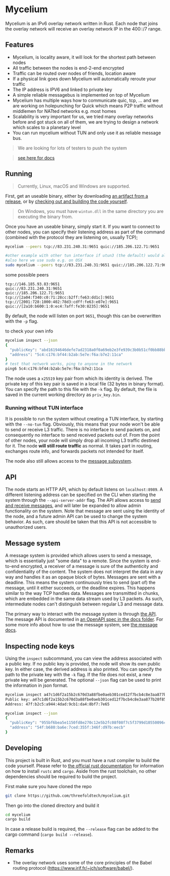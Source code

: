# Mycelium

Mycelium is an IPv6 overlay network written in Rust. Each node that joins the overlay network will receive an overlay network IP in the 400::/7 range.

## Features

- Mycelium, is locality aware, it will look for the shortest path between nodes
- All traffic between the nodes is end-2-end encrypted
- Traffic can be routed over nodes of friends, location aware
- If a physical link goes down Mycelium will automatically reroute your traffic
- The IP address is IPV6 and linked to private key
- A simple reliable messagebus is implemented on top of Mycelium
- Mycelium has multiple ways how to communicate quic, tcp, ... and we are working on holepunching for Quick which means P2P traffic without middlemen for NATted networks e.g. most homes
- Scalability is very important for us, we tried many overlay networks before and got stuck on all of them, we are trying to design a network which scales to a planetary level
- You can run mycelium without TUN and only use it as reliable message bus.

> We are looking for lots of testers to push the system

> [see here for docs](https://github.com/threefoldtech/mycelium/tree/master/docs)

## Running

> Currently, Linux, macOS and Windows are supported.

First, get an useable binary, either by downloading [an artifact from a release](https://github.com/threefoldtech/mycelium/releases),
or by [checking out and building the code yourself](#developing).

> On Windows, you must have `wintun.dll` in the same directory you are executing the binary from.

Once you have an useable binary, simply start it. If you want to connect to other nodes, you can specify their listening address as
part of the command (combined with the protocol they are listening on, usually TCP);

```sh
mycelium --peers tcp://83.231.240.31:9651 quic://185.206.122.71:9651

#other example with other tun interface if utun3 (the default) would already be used
#also here we use sudo e.g. on OSX
sudo mycelium --peers tcp://83.231.240.31:9651 quic://185.206.122.71:9651 --tun-name utun9

```

some possible peers
```
tcp://146.185.93.83:9651
quic://83.231.240.31:9651
quic://185.206.122.71:9651
tcp://[2a04:f340:c0:71:28cc:b2ff:fe63:dd1c]:9651
tcp://[2001:728:1000:402:78d3:cdff:fe63:e07e]:9651
quic://[2a10:b600:1:0:ec4:7aff:fe30:8235]:9651
```

By default, the node will listen on port `9651`, though this can be overwritten with the `-p` flag.

to check your own info

```bash
mycelium inspect --json
{
  "publicKey": "abd16194646defe7ad2318a0f0a69eb2e3fe939c3b0b51cf0bb88bb8028ecd1d",
  "address": "5c4:c176:bf44:b2ab:5e7e:f6a:b7e2:11ca"
}
# test that network works, ping to anyone in the network
ping6 5c4:c176:bf44:b2ab:5e7e:f6a:b7e2:11ca
```

The node uses a `x25519` key pair from which its identity is derived. The private key of this key pair
is saved in a local file (32 bytes in binary format). You can specify the path to this file with the
`-k` flag. By default, the file is saved in the current working directory as `priv_key.bin`.

### Running without TUN interface

It is possible to run the system without creating a TUN interface, by starting with the `--no-tun` flag.
Obviously, this means that your node won't be able to send or receive L3 traffic. There is no interface
to send packets on, and consequently no interface to send received packets out of. From the point of
other nodes, your node will simply drop all incoming L3 traffic destined for it. The node **will still
route traffic** as normal. It takes part in routing, exchanges route info, and forwards packets not
intended for itself.

The node also still allows access to the [message subsystem](#message-system).

## API

The node starts an HTTP API, which by default listens on `localhost:8989`. A different listening address
can be specified on the CLI when starting the system through the `--api-server-addr` flag. The API
allows access to [send and receive messages](#message-system), and will later be expanded to allow
admin functionality on the system. Note that message are sent using the identity of the node, and a
future admin API can be used to change the system behavior. As such, care should be taken that this
API is not accessible to unauthorized users.

## Message system

A message system is provided which allows users to send a message, which is essentially just "some data"
to a remote. Since the system is end-to-end encrypted, a receiver of a message is sure of the authenticity
and confidentiality of the content. The system does not interpret the data in any way and handles it
as an opaque block of bytes. Messages are sent with a deadline. This means the system continuously
tries to send (part of) the message, until it either succeeds, or the deadline expires. This happens
similar to the way TCP handles data. Messages are transmitted in chunks, which are embedded in the
same data stream used by L3 packets. As such, intermediate nodes can't distinguish between regular L3
and message data.

The primary way to interact with the message system is through [the API](#API). The message API is
documented in [an OpenAPI spec in the docs folder](docs/api.yaml). For some more info about how to
use the message system, see [the message docs](/docs/message.md).


## Inspecting node keys

Using the `inspect` subcommand, you can view the address associated with a public key. If no public key is provided, the node will show
its own public key. In either case, the derived address is also printed. You can specify the path to the private key with the `-k` flag.
If the file does not exist, a new private key will be generated. The optional `--json` flag can be used to print the information in json
format.

```sh
mycelium inspect a47c1d6f2a15b2c670d3a88fbe0aeb301ced12f7bcb4c8e3aa877b20f8559c02
Public key: a47c1d6f2a15b2c670d3a88fbe0aeb301ced12f7bcb4c8e3aa877b20f8559c02
Address: 47f:b2c5:a944:4dad:9cb1:da4:8bf7:7e65
```

```sh
mycelium inspect --json
{
  "publicKey": "955bf6bea5e1150fd8e270c12e5b2fc08f08f7c5f3799d10550096cc137d671b",
  "address": "54f:b680:ba6e:7ced:355f:346f:d97b:eecb"
}
```

## Developing

This project is built in Rust, and you must have a rust compiler to build the code yourself. Please refer to [the official rust documentation](https://www.rust-lang.org/)
for information on how to install `rustc` and `cargo`. Aside from the rust toolchain, no other dependencies should be required to
build the project.

First make sure you have cloned the repo

```sh
git clone https://github.com/threefoldtech/mycelium.git
```

Then go into the cloned directory and build it

```sh
cd mycelium
cargo build
```

In case a release build is required, the `--release` flag can be added to the cargo command (`cargo build --release`).

## Remarks

-  The overlay network uses some of the core principles of the Babel routing protocol (<https://www.irif.fr/~jch/software/babel/>). 
